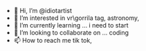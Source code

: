 - 👋 Hi, I’m @idiotartist
- 👀 I’m interested in vr\gorrila tag, astronomy,
- 🌱 I’m currently learning ... i need to start
- 💞️ I’m looking to collaborate on ... coding
- 📫 How to reach me tik tok,

<!---
idiotartist/idiotartist is a ✨ special ✨ repository because its `README.md` (this file) appears on your GitHub profile.
You can click the Preview link to take a look at your changes.
--->
